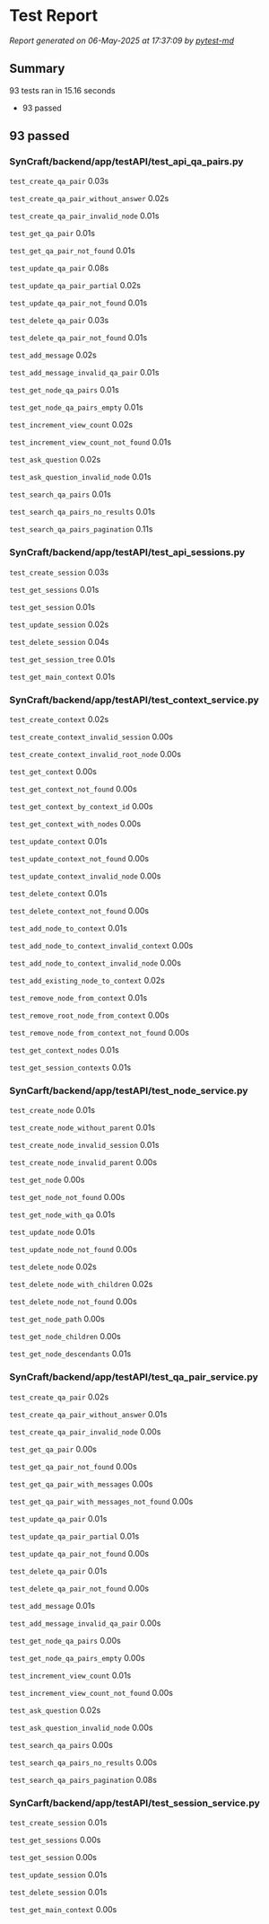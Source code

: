 # Test Report

*Report generated on 06-May-2025 at 17:37:09 by [pytest-md]*

[pytest-md]: https://github.com/hackebrot/pytest-md

## Summary

93 tests ran in 15.16 seconds

- 93 passed

## 93 passed

### SynCraft/backend/app/testAPI/test_api_qa_pairs.py

`test_create_qa_pair` 0.03s

`test_create_qa_pair_without_answer` 0.02s

`test_create_qa_pair_invalid_node` 0.01s

`test_get_qa_pair` 0.01s

`test_get_qa_pair_not_found` 0.01s

`test_update_qa_pair` 0.08s

`test_update_qa_pair_partial` 0.02s

`test_update_qa_pair_not_found` 0.01s

`test_delete_qa_pair` 0.03s

`test_delete_qa_pair_not_found` 0.01s

`test_add_message` 0.02s

`test_add_message_invalid_qa_pair` 0.01s

`test_get_node_qa_pairs` 0.01s

`test_get_node_qa_pairs_empty` 0.01s

`test_increment_view_count` 0.02s

`test_increment_view_count_not_found` 0.01s

`test_ask_question` 0.02s

`test_ask_question_invalid_node` 0.01s

`test_search_qa_pairs` 0.01s

`test_search_qa_pairs_no_results` 0.01s

`test_search_qa_pairs_pagination` 0.11s

### SynCraft/backend/app/testAPI/test_api_sessions.py

`test_create_session` 0.03s

`test_get_sessions` 0.01s

`test_get_session` 0.01s

`test_update_session` 0.02s

`test_delete_session` 0.04s

`test_get_session_tree` 0.01s

`test_get_main_context` 0.01s

### SynCraft/backend/app/testAPI/test_context_service.py

`test_create_context` 0.02s

`test_create_context_invalid_session` 0.00s

`test_create_context_invalid_root_node` 0.00s

`test_get_context` 0.00s

`test_get_context_not_found` 0.00s

`test_get_context_by_context_id` 0.00s

`test_get_context_with_nodes` 0.00s

`test_update_context` 0.01s

`test_update_context_not_found` 0.00s

`test_update_context_invalid_node` 0.00s

`test_delete_context` 0.01s

`test_delete_context_not_found` 0.00s

`test_add_node_to_context` 0.01s

`test_add_node_to_context_invalid_context` 0.00s

`test_add_node_to_context_invalid_node` 0.00s

`test_add_existing_node_to_context` 0.02s

`test_remove_node_from_context` 0.01s

`test_remove_root_node_from_context` 0.00s

`test_remove_node_from_context_not_found` 0.00s

`test_get_context_nodes` 0.01s

`test_get_session_contexts` 0.01s

### SynCarft/backend/app/testAPI/test_node_service.py

`test_create_node` 0.01s

`test_create_node_without_parent` 0.01s

`test_create_node_invalid_session` 0.01s

`test_create_node_invalid_parent` 0.00s

`test_get_node` 0.00s

`test_get_node_not_found` 0.00s

`test_get_node_with_qa` 0.01s

`test_update_node` 0.01s

`test_update_node_not_found` 0.00s

`test_delete_node` 0.02s

`test_delete_node_with_children` 0.02s

`test_delete_node_not_found` 0.00s

`test_get_node_path` 0.00s

`test_get_node_children` 0.00s

`test_get_node_descendants` 0.01s

### SynCraft/backend/app/testAPI/test_qa_pair_service.py

`test_create_qa_pair` 0.02s

`test_create_qa_pair_without_answer` 0.01s

`test_create_qa_pair_invalid_node` 0.00s

`test_get_qa_pair` 0.00s

`test_get_qa_pair_not_found` 0.00s

`test_get_qa_pair_with_messages` 0.00s

`test_get_qa_pair_with_messages_not_found` 0.00s

`test_update_qa_pair` 0.01s

`test_update_qa_pair_partial` 0.01s

`test_update_qa_pair_not_found` 0.00s

`test_delete_qa_pair` 0.01s

`test_delete_qa_pair_not_found` 0.00s

`test_add_message` 0.01s

`test_add_message_invalid_qa_pair` 0.00s

`test_get_node_qa_pairs` 0.00s

`test_get_node_qa_pairs_empty` 0.00s

`test_increment_view_count` 0.01s

`test_increment_view_count_not_found` 0.00s

`test_ask_question` 0.02s

`test_ask_question_invalid_node` 0.00s

`test_search_qa_pairs` 0.00s

`test_search_qa_pairs_no_results` 0.00s

`test_search_qa_pairs_pagination` 0.08s

### SynCarft/backend/app/testAPI/test_session_service.py

`test_create_session` 0.01s

`test_get_sessions` 0.00s

`test_get_session` 0.00s

`test_update_session` 0.01s

`test_delete_session` 0.01s

`test_get_main_context` 0.00s
